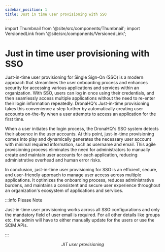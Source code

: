 ```yaml
---
sidebar_position: 1
title: Just in time user provisioning with SSO
---
```


import Thumbnail from '@site/src/components/Thumbnail';
import VersionedLink from '@site/src/components/VersionedLink';

# Just in time user provisioning with SSO

Just-in-time user provisioning for Single Sign-On (SSO) is a modern approach that streamlines the user onboarding process and enhances security for accessing various applications and services within an organization. With SSO, users can log in once using their credentials, and then seamlessly access multiple applications without the need to re-enter their login information repeatedly. DronaHQ's Just-in-time provisioning takes this convenience a step further by automatically creating user accounts on-the-fly when a user attempts to access an application for the first time.

When a user initiates the login process, the DronaHQ's SSO system detects their absence in the user accounts. At this point, just-in-time provisioning comes into play and dynamically generates the necessary user account with minimal required information, such as username and email. This agile provisioning process eliminates the need for administrators to manually create and maintain user accounts for each application, reducing administrative overhead and human error risks.

In conclusion, just-in-time user provisioning for SSO is an efficient, secure, and user-friendly approach to manage user access across multiple applications. It optimizes the onboarding process, reduces administrative burdens, and maintains a consistent and secure user experience throughout an organization's ecosystem of applications and services.

:::info Please Note

Just-in-time user provisioning works across all SSO configurations and only the mandatory field of user email is required. For all other details like groups etc. the admin will have to either manually update for the users or use the SCIM APIs.

:::

<figure>
  <Thumbnail src="/img/user-management/jit-provisioning.png" alt="JIT user provisioning" width='100%'/>
  <figcaption align = "center"><i>JIT user provisioning</i></figcaption>
</figure>